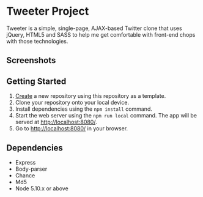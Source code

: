 # Tweeter Project

Tweeter is a simple, single-page, AJAX-based Twitter clone that uses jQuery, HTML5 and SASS to help me get comfortable with front-end chops with those technologies.

## Screenshots
## Getting Started

1. [Create](https://docs.github.com/en/repositories/creating-and-managing-repositories/creating-a-repository-from-a-template) a new repository using this repository as a template.
2. Clone your repository onto your local device.
3. Install dependencies using the `npm install` command.
3. Start the web server using the `npm run local` command. The app will be served at <http://localhost:8080/>.
4. Go to <http://localhost:8080/> in your browser.

## Dependencies

- Express
- Body-parser
- Chance
- Md5
- Node 5.10.x or above
